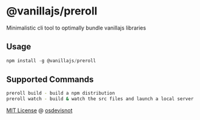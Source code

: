 # @vanillajs/preroll

Minimalistic cli tool to optimally bundle vanillajs libraries

## Usage

```js
npm install -g @vanillajs/preroll
```

## Supported Commands

```bash
preroll build - build a npm distribution
preroll watch - build & watch the src files and launch a local server
```

[MIT License](https://oss.ninja/mit/osdevisnot) @ [osdevisnot](https://github.com/osdevisnot)
